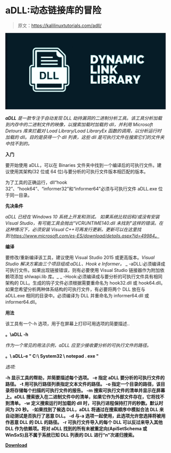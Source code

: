 # aDLL:动态链接库的冒险

> 原文：<https://kalilinuxtutorials.com/adll/>

[![](img//6b2bb7070c92df44b7edfa850742b03a.png)](https://blogger.googleusercontent.com/img/a/AVvXsEju7KxQ-1q2wKkWamM5_xFKIGHkQRsfL5QcKL9n2NuRWCgzdcuVDkgsTU8iAAnWqd-dqkPLPTkfnPxtWC6-Uvn8b-f3Leg_LNMwFDrEmboDa5Qb18pWT97_NNNufCCUZeLZaLFQOmXluEK4CFTrSVRSPBel-aT6sPq6FjScDwHxAyDB4EcUZpkMEyr9=s799)

***aDLL** 是一款专注于自动发现 DLL 劫持漏洞的二进制分析工具。该工具分析加载到内存中的二进制文件的映像，以搜索加载时加载的 dll，并利用 Microsoft Detours 库来拦截对 Load Library/Load LibraryEx 函数的调用，以分析运行时加载的 dll。目的是获得一个 dll 列表，这些 dll 是可执行文件在搜索它们的文件夹中找不到的。*

**入门**

要开始使用 aDLL，可以在 Binaries 文件夹中找到一个编译后的可执行文件。建议使用其架构(32 位或 64 位)与要分析的可执行文件版本相匹配的版本。

为了工具的正确运行，dll“hook 32”、“hook64”、“informer32”和“informer64”必须与可执行文件 aDLL.exe 位于同一目录。

**先决条件**

*aDLL 已经在 Windows 10 系统上开发和测试。* *如果系统比较旧和/或没有安装 Visual Studio，有可能工具会抛出“VCRUNTIME140.dll 未找到”这样的错误。在这种情况下，必须安装 Visual C++可再发行更新。更新可以在这里找到:https://www.microsoft.com/es-ES/download/details.aspx?id=49984。*

**编译**

要修改/重新编译该工具，建议使用 Visual Studio 2015 或更高版本。*Visual Studio 解决方案由三个项目组成:aDLL、Hook e Informer。* _ -aDLL:必须编译成可执行文件。如果出现链接错误，则有必要使用 Visual Studio 链接器作为附加依赖项添加 shlwapi.lib 库。_ _ -Hook:必须编译成与要分析的可执行文件具有相同架构的 DLL。生成的钩子文件必须根据需要重命名为 hook32.dll 或 hook64.dll。如果您希望分析两种体系结构的可执行文件，有必要将两个 DLL 放在与 aDLL.exe 相同的目录中。必须编译为 DLL 并重命名为 informer64.dll 或 informer64.dll。

**用法**

该工具有一个-h 选项，用于在屏幕上打印可用选项的简要描述..

**。\aDLL -h**

*作为一个常见的用法示例，aDLL 应至少接收要分析的可执行文件的路径。*

**。\ aDLL-e " C:\ System32 \ notepad . exe "**

*选项:*

**-h 显示工具的帮助，并简要描述每个选项。
-e 指定 aDLL 要分析的可执行文件的路径。
-t 用可执行路径列表指定文本文件的路径。
-o 指定一个目录的路径，该目录将存储每个扫描的可执行文件的报告。
-m 搜索可执行文件的清单并显示在屏幕上。aDLL 搜索嵌入在二进制文件中的清单，如果它作为外部文件存在，它将找不到清单。
-w 定义搜索运行时加载的 dll 时，可执行进程保持打开的秒数。默认时间为 20 秒。
-如果找到了候选 DLL，aDLL 将通过在搜索顺序中模拟合法 DLL 来自动测试是否执行了恶意 DLL。
-d 与-a 选项一起使用，此选项允许您选择将被用作恶意 DLL 的 DLL 的路径。
-r 可执行文件导入的每个 DLL 可以反过来导入其他 DLL 作为依赖项。将对 aDLL 找到的所有未被重定向(ApiSetSchema 或 WinSxS)且不属于系统已知 DLL 列表的 DLL 进行“n”次递归搜索。**

[**Download**](https://github.com/ideaslocas/aDLL)